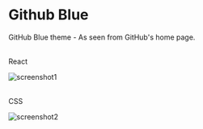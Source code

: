 # Github Blue

GitHub Blue theme - As seen from GitHub's home page.  
<br>

React

![screenshot1](https://user-images.githubusercontent.com/76559183/109316274-688db400-7886-11eb-8157-561efd7ed3fe.png)  
<br>

CSS

![screenshot2](https://user-images.githubusercontent.com/76559183/109316310-72afb280-7886-11eb-9214-ef49b0046e32.png)
